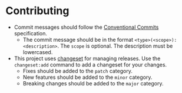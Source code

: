 # Contributing

- Commit messages should follow the [Conventional Commits](https://www.conventionalcommits.org/en/v1.0.0/) specification.
    * The commit message should be in the format `<type>(<scope>): <description>`. The `scope` is optional. The description must be lowercased.
- This project uses [changeset](https://github.com/changesets/changesets) for managing releases. Use the `changeset:add` 
command to add a changeset for your changes.
    * Fixes should be added to the `patch` category.
    * New features should be added to the `minor` category.
    * Breaking changes should be added to the `major` category.
